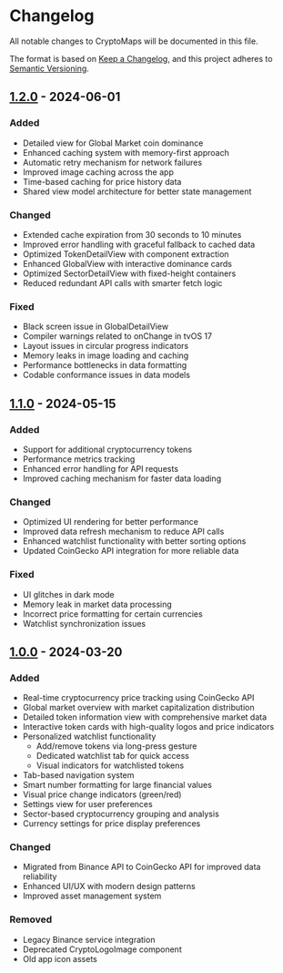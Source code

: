# Changelog

All notable changes to CryptoMaps will be documented in this file.

The format is based on [Keep a Changelog](https://keepachangelog.com/en/1.0.0/),
and this project adheres to [Semantic Versioning](https://semver.org/spec/v2.0.0.html).

## [1.2.0] - 2024-06-01

### Added
- Detailed view for Global Market coin dominance
- Enhanced caching system with memory-first approach
- Automatic retry mechanism for network failures
- Improved image caching across the app
- Time-based caching for price history data
- Shared view model architecture for better state management

### Changed
- Extended cache expiration from 30 seconds to 10 minutes
- Improved error handling with graceful fallback to cached data
- Optimized TokenDetailView with component extraction
- Enhanced GlobalView with interactive dominance cards
- Optimized SectorDetailView with fixed-height containers
- Reduced redundant API calls with smarter fetch logic

### Fixed
- Black screen issue in GlobalDetailView
- Compiler warnings related to onChange in tvOS 17
- Layout issues in circular progress indicators
- Memory leaks in image loading and caching
- Performance bottlenecks in data formatting
- Codable conformance issues in data models

## [1.1.0] - 2024-05-15

### Added
- Support for additional cryptocurrency tokens
- Performance metrics tracking
- Enhanced error handling for API requests
- Improved caching mechanism for faster data loading

### Changed
- Optimized UI rendering for better performance
- Improved data refresh mechanism to reduce API calls
- Enhanced watchlist functionality with better sorting options
- Updated CoinGecko API integration for more reliable data

### Fixed
- UI glitches in dark mode
- Memory leak in market data processing
- Incorrect price formatting for certain currencies
- Watchlist synchronization issues

## [1.0.0] - 2024-03-20

### Added
- Real-time cryptocurrency price tracking using CoinGecko API
- Global market overview with market capitalization distribution
- Detailed token information view with comprehensive market data
- Interactive token cards with high-quality logos and price indicators
- Personalized watchlist functionality
  - Add/remove tokens via long-press gesture
  - Dedicated watchlist tab for quick access
  - Visual indicators for watchlisted tokens
- Tab-based navigation system
- Smart number formatting for large financial values
- Visual price change indicators (green/red)
- Settings view for user preferences
- Sector-based cryptocurrency grouping and analysis
- Currency settings for price display preferences

### Changed
- Migrated from Binance API to CoinGecko API for improved data reliability
- Enhanced UI/UX with modern design patterns
- Improved asset management system

### Removed
- Legacy Binance service integration
- Deprecated CryptoLogoImage component
- Old app icon assets

[1.2.0]: https://github.com/raphaelpierre/cryptomaps/releases/tag/v1.2.0
[1.1.0]: https://github.com/raphaelpierre/cryptomaps/releases/tag/v1.1.0
[1.0.0]: https://github.com/raphaelpierre/cryptomaps/releases/tag/v1.0.0 
